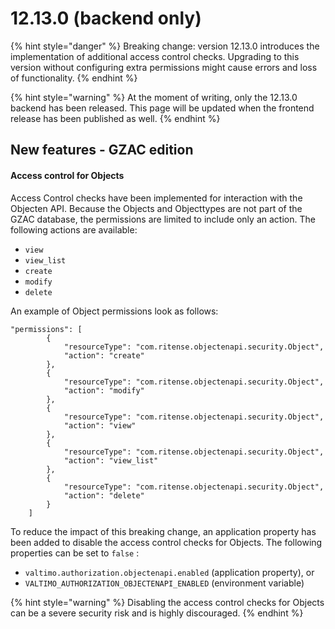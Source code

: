 # 12.13.0 (backend only)

{% hint style="danger" %}
Breaking change: version 12.13.0 introduces the implementation of additional access control checks. Upgrading to this version without configuring extra permissions might cause errors and loss of functionality.&#x20;
{% endhint %}

{% hint style="warning" %}
At the moment of writing, only the 12.13.0 backend has been released. This page will be updated when the frontend release has been published as well.
{% endhint %}

## New features - GZAC edition

#### Access control for Objects

Access Control checks have been implemented for interaction with the Objecten API. Because the Objects and Objecttypes are not part of the GZAC database, the permissions are limited to include only an action. The following actions are available:

* `view`
* `view_list`
* `create`
* `modify`
* `delete`



An example of Object permissions look as follows:

```
"permissions": [
        {
            "resourceType": "com.ritense.objectenapi.security.Object",
            "action": "create"
        },
        {
            "resourceType": "com.ritense.objectenapi.security.Object",
            "action": "modify"
        },
        {
            "resourceType": "com.ritense.objectenapi.security.Object",
            "action": "view"
        },
        {
            "resourceType": "com.ritense.objectenapi.security.Object",
            "action": "view_list"
        },
        {
            "resourceType": "com.ritense.objectenapi.security.Object",
            "action": "delete"
        }
    ]
```

To reduce the impact of this breaking change, an application property has been added to disable the access control checks for Objects. The following properties can be set to `false` :

* `valtimo.authorization.objectenapi.enabled`  (application property), or
* `VALTIMO_AUTHORIZATION_OBJECTENAPI_ENABLED` (environment variable)

{% hint style="warning" %}
Disabling the access control checks for Objects can be a severe security risk and is highly discouraged.
{% endhint %}













